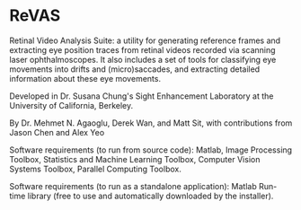 # ReVAS

Retinal Video Analysis Suite: a utility for generating reference frames and extracting eye position traces from retinal videos recorded via scanning laser ophthalmoscopes. It also includes a set of tools for classifying eye movements into drifts and (micro)saccades, and extracting detailed information about these eye movements.

Developed in Dr. Susana Chung's Sight Enhancement Laboratory at the University of California, Berkeley.

By Dr. Mehmet N. Agaoglu, Derek Wan, and Matt Sit, with contributions from Jason Chen and Alex Yeo

Software requirements (to run from source code): 
Matlab, Image Processing Toolbox, Statistics and Machine Learning Toolbox, Computer Vision Systems Toolbox, Parallel Computing Toolbox.

Software requirements (to run as a standalone application):
Matlab Run-time library (free to use and automatically downloaded by the installer). 
